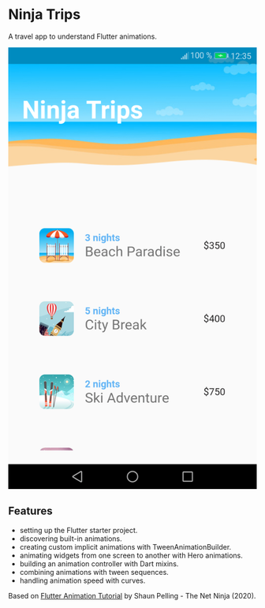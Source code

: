 # Ninja Trips

A travel app to understand Flutter animations.

<p align="center">
        <img src="screenshot.png" style="width:528px;max-width: 100%;">
</p>

## Features

- setting up the Flutter starter project.
- discovering built-in animations.
- creating custom implicit animations with TweenAnimationBuilder.
- animating widgets from one screen to another with Hero animations.
- building an animation controller with Dart mixins.
- combining animations with tween sequences.
- handling animation speed with curves.

Based on [Flutter Animation Tutorial](https://www.youtube.com/playlist?list=PL4cUxeGkcC9gP1qg8yj-Jokef29VRCLt1) by Shaun Pelling - The Net Ninja (2020).
